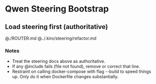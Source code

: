 <!-- LOADED:QWEN.md v3 -->

# Qwen Steering Bootstrap

## Load steering first (authoritative)
@./ROUTER.md
@../.kiro/steering/refactor.md


### Notes
- Treat the steering docs above as authoritative.
- If any @include fails (file not found), remove or correct that line.
- Restraint on calling docker-compose with flag --build to speed things up. Only do it when Dockerfile changes substantially.